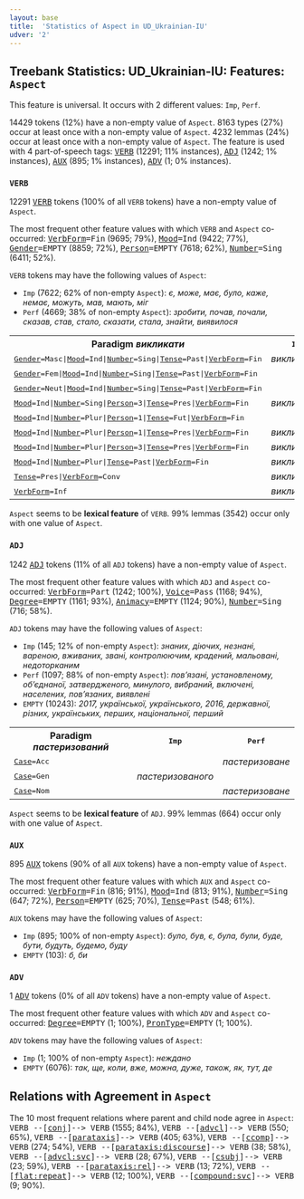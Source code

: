 ```yaml
---
layout: base
title:  'Statistics of Aspect in UD_Ukrainian-IU'
udver: '2'
---
```


## Treebank Statistics: UD_Ukrainian-IU: Features: `Aspect`

This feature is universal.
It occurs with 2 different values: `Imp`, `Perf`.

14429 tokens (12%) have a non-empty value of `Aspect`.
8163 types (27%) occur at least once with a non-empty value of `Aspect`.
4232 lemmas (24%) occur at least once with a non-empty value of `Aspect`.
The feature is used with 4 part-of-speech tags: <tt><a href="uk_iu-pos-VERB.html">VERB</a></tt> (12291; 11% instances), <tt><a href="uk_iu-pos-ADJ.html">ADJ</a></tt> (1242; 1% instances), <tt><a href="uk_iu-pos-AUX.html">AUX</a></tt> (895; 1% instances), <tt><a href="uk_iu-pos-ADV.html">ADV</a></tt> (1; 0% instances).

### `VERB`

12291 <tt><a href="uk_iu-pos-VERB.html">VERB</a></tt> tokens (100% of all `VERB` tokens) have a non-empty value of `Aspect`.

The most frequent other feature values with which `VERB` and `Aspect` co-occurred: <tt><a href="uk_iu-feat-VerbForm.html">VerbForm</a></tt><tt>=Fin</tt> (9695; 79%), <tt><a href="uk_iu-feat-Mood.html">Mood</a></tt><tt>=Ind</tt> (9422; 77%), <tt><a href="uk_iu-feat-Gender.html">Gender</a></tt><tt>=EMPTY</tt> (8859; 72%), <tt><a href="uk_iu-feat-Person.html">Person</a></tt><tt>=EMPTY</tt> (7618; 62%), <tt><a href="uk_iu-feat-Number.html">Number</a></tt><tt>=Sing</tt> (6411; 52%).

`VERB` tokens may have the following values of `Aspect`:

* `Imp` (7622; 62% of non-empty `Aspect`): <em>є, може, має, було, каже, немає, можуть, мав, мають, міг</em>
* `Perf` (4669; 38% of non-empty `Aspect`): <em>зробити, почав, почали, сказав, став, стало, сказати, стала, знайти, виявилося</em>

<table>
  <tr><th>Paradigm <i>викликати</i></th><th><tt>Imp</tt></th><th><tt>Perf</tt></th></tr>
  <tr><td><tt><tt><a href="uk_iu-feat-Gender.html">Gender</a></tt><tt>=Masc</tt>|<tt><a href="uk_iu-feat-Mood.html">Mood</a></tt><tt>=Ind</tt>|<tt><a href="uk_iu-feat-Number.html">Number</a></tt><tt>=Sing</tt>|<tt><a href="uk_iu-feat-Tense.html">Tense</a></tt><tt>=Past</tt>|<tt><a href="uk_iu-feat-VerbForm.html">VerbForm</a></tt><tt>=Fin</tt></tt></td><td><em>викликав</em></td><td></td></tr>
  <tr><td><tt><tt><a href="uk_iu-feat-Gender.html">Gender</a></tt><tt>=Fem</tt>|<tt><a href="uk_iu-feat-Mood.html">Mood</a></tt><tt>=Ind</tt>|<tt><a href="uk_iu-feat-Number.html">Number</a></tt><tt>=Sing</tt>|<tt><a href="uk_iu-feat-Tense.html">Tense</a></tt><tt>=Past</tt>|<tt><a href="uk_iu-feat-VerbForm.html">VerbForm</a></tt><tt>=Fin</tt></tt></td><td></td><td><em>викликала</em></td></tr>
  <tr><td><tt><tt><a href="uk_iu-feat-Gender.html">Gender</a></tt><tt>=Neut</tt>|<tt><a href="uk_iu-feat-Mood.html">Mood</a></tt><tt>=Ind</tt>|<tt><a href="uk_iu-feat-Number.html">Number</a></tt><tt>=Sing</tt>|<tt><a href="uk_iu-feat-Tense.html">Tense</a></tt><tt>=Past</tt>|<tt><a href="uk_iu-feat-VerbForm.html">VerbForm</a></tt><tt>=Fin</tt></tt></td><td></td><td><em>викликало</em></td></tr>
  <tr><td><tt><tt><a href="uk_iu-feat-Mood.html">Mood</a></tt><tt>=Ind</tt>|<tt><a href="uk_iu-feat-Number.html">Number</a></tt><tt>=Sing</tt>|<tt><a href="uk_iu-feat-Person.html">Person</a></tt><tt>=3</tt>|<tt><a href="uk_iu-feat-Tense.html">Tense</a></tt><tt>=Pres</tt>|<tt><a href="uk_iu-feat-VerbForm.html">VerbForm</a></tt><tt>=Fin</tt></tt></td><td><em>викликає</em></td><td></td></tr>
  <tr><td><tt><tt><a href="uk_iu-feat-Mood.html">Mood</a></tt><tt>=Ind</tt>|<tt><a href="uk_iu-feat-Number.html">Number</a></tt><tt>=Plur</tt>|<tt><a href="uk_iu-feat-Person.html">Person</a></tt><tt>=1</tt>|<tt><a href="uk_iu-feat-Tense.html">Tense</a></tt><tt>=Fut</tt>|<tt><a href="uk_iu-feat-VerbForm.html">VerbForm</a></tt><tt>=Fin</tt></tt></td><td></td><td><em>викличемо</em></td></tr>
  <tr><td><tt><tt><a href="uk_iu-feat-Mood.html">Mood</a></tt><tt>=Ind</tt>|<tt><a href="uk_iu-feat-Number.html">Number</a></tt><tt>=Plur</tt>|<tt><a href="uk_iu-feat-Person.html">Person</a></tt><tt>=1</tt>|<tt><a href="uk_iu-feat-Tense.html">Tense</a></tt><tt>=Pres</tt>|<tt><a href="uk_iu-feat-VerbForm.html">VerbForm</a></tt><tt>=Fin</tt></tt></td><td><em>викликаємо</em></td><td></td></tr>
  <tr><td><tt><tt><a href="uk_iu-feat-Mood.html">Mood</a></tt><tt>=Ind</tt>|<tt><a href="uk_iu-feat-Number.html">Number</a></tt><tt>=Plur</tt>|<tt><a href="uk_iu-feat-Person.html">Person</a></tt><tt>=3</tt>|<tt><a href="uk_iu-feat-Tense.html">Tense</a></tt><tt>=Pres</tt>|<tt><a href="uk_iu-feat-VerbForm.html">VerbForm</a></tt><tt>=Fin</tt></tt></td><td><em>викликають</em></td><td></td></tr>
  <tr><td><tt><tt><a href="uk_iu-feat-Mood.html">Mood</a></tt><tt>=Ind</tt>|<tt><a href="uk_iu-feat-Number.html">Number</a></tt><tt>=Plur</tt>|<tt><a href="uk_iu-feat-Tense.html">Tense</a></tt><tt>=Past</tt>|<tt><a href="uk_iu-feat-VerbForm.html">VerbForm</a></tt><tt>=Fin</tt></tt></td><td><em>викликали</em></td><td><em>викликали</em></td></tr>
  <tr><td><tt><tt><a href="uk_iu-feat-Tense.html">Tense</a></tt><tt>=Pres</tt>|<tt><a href="uk_iu-feat-VerbForm.html">VerbForm</a></tt><tt>=Conv</tt></tt></td><td><em>викликаючи</em></td><td></td></tr>
  <tr><td><tt><tt><a href="uk_iu-feat-VerbForm.html">VerbForm</a></tt><tt>=Inf</tt></tt></td><td><em>викликати</em></td><td><em>викликати</em></td></tr>
</table>

`Aspect` seems to be **lexical feature** of `VERB`. 99% lemmas (3542) occur only with one value of `Aspect`.

### `ADJ`

1242 <tt><a href="uk_iu-pos-ADJ.html">ADJ</a></tt> tokens (11% of all `ADJ` tokens) have a non-empty value of `Aspect`.

The most frequent other feature values with which `ADJ` and `Aspect` co-occurred: <tt><a href="uk_iu-feat-VerbForm.html">VerbForm</a></tt><tt>=Part</tt> (1242; 100%), <tt><a href="uk_iu-feat-Voice.html">Voice</a></tt><tt>=Pass</tt> (1168; 94%), <tt><a href="uk_iu-feat-Degree.html">Degree</a></tt><tt>=EMPTY</tt> (1161; 93%), <tt><a href="uk_iu-feat-Animacy.html">Animacy</a></tt><tt>=EMPTY</tt> (1124; 90%), <tt><a href="uk_iu-feat-Number.html">Number</a></tt><tt>=Sing</tt> (716; 58%).

`ADJ` tokens may have the following values of `Aspect`:

* `Imp` (145; 12% of non-empty `Aspect`): <em>знаних, діючих, незнані, вареною, вживаних, звані, контролюючим, крадений, мальовані, недоторканим</em>
* `Perf` (1097; 88% of non-empty `Aspect`): <em>пов’язані, установленому, об’єднаної, затвердженого, минулого, вибраний, включені, населених, пов’язаних, виявлені</em>
* `EMPTY` (10243): <em>2017, української, українського, 2016, державної, різних, українських, перших, національної, перший</em>

<table>
  <tr><th>Paradigm <i>пастеризований</i></th><th><tt>Imp</tt></th><th><tt>Perf</tt></th></tr>
  <tr><td><tt><tt><a href="uk_iu-feat-Case.html">Case</a></tt><tt>=Acc</tt></tt></td><td></td><td><em>пастеризоване</em></td></tr>
  <tr><td><tt><tt><a href="uk_iu-feat-Case.html">Case</a></tt><tt>=Gen</tt></tt></td><td><em>пастеризованого</em></td><td></td></tr>
  <tr><td><tt><tt><a href="uk_iu-feat-Case.html">Case</a></tt><tt>=Nom</tt></tt></td><td></td><td><em>пастеризоване</em></td></tr>
</table>

`Aspect` seems to be **lexical feature** of `ADJ`. 99% lemmas (664) occur only with one value of `Aspect`.

### `AUX`

895 <tt><a href="uk_iu-pos-AUX.html">AUX</a></tt> tokens (90% of all `AUX` tokens) have a non-empty value of `Aspect`.

The most frequent other feature values with which `AUX` and `Aspect` co-occurred: <tt><a href="uk_iu-feat-VerbForm.html">VerbForm</a></tt><tt>=Fin</tt> (816; 91%), <tt><a href="uk_iu-feat-Mood.html">Mood</a></tt><tt>=Ind</tt> (813; 91%), <tt><a href="uk_iu-feat-Number.html">Number</a></tt><tt>=Sing</tt> (647; 72%), <tt><a href="uk_iu-feat-Person.html">Person</a></tt><tt>=EMPTY</tt> (625; 70%), <tt><a href="uk_iu-feat-Tense.html">Tense</a></tt><tt>=Past</tt> (548; 61%).

`AUX` tokens may have the following values of `Aspect`:

* `Imp` (895; 100% of non-empty `Aspect`): <em>було, був, є, була, були, буде, бути, будуть, будемо, буду</em>
* `EMPTY` (103): <em>б, би</em>

### `ADV`

1 <tt><a href="uk_iu-pos-ADV.html">ADV</a></tt> tokens (0% of all `ADV` tokens) have a non-empty value of `Aspect`.

The most frequent other feature values with which `ADV` and `Aspect` co-occurred: <tt><a href="uk_iu-feat-Degree.html">Degree</a></tt><tt>=EMPTY</tt> (1; 100%), <tt><a href="uk_iu-feat-PronType.html">PronType</a></tt><tt>=EMPTY</tt> (1; 100%).

`ADV` tokens may have the following values of `Aspect`:

* `Imp` (1; 100% of non-empty `Aspect`): <em>неждано</em>
* `EMPTY` (6076): <em>так, ще, коли, вже, можна, дуже, також, як, тут, де</em>

## Relations with Agreement in `Aspect`

The 10 most frequent relations where parent and child node agree in `Aspect`:
<tt>VERB --[<tt><a href="uk_iu-dep-conj.html">conj</a></tt>]--> VERB</tt> (1555; 84%),
<tt>VERB --[<tt><a href="uk_iu-dep-advcl.html">advcl</a></tt>]--> VERB</tt> (550; 65%),
<tt>VERB --[<tt><a href="uk_iu-dep-parataxis.html">parataxis</a></tt>]--> VERB</tt> (405; 63%),
<tt>VERB --[<tt><a href="uk_iu-dep-ccomp.html">ccomp</a></tt>]--> VERB</tt> (274; 54%),
<tt>VERB --[<tt><a href="uk_iu-dep-parataxis-discourse.html">parataxis:discourse</a></tt>]--> VERB</tt> (38; 58%),
<tt>VERB --[<tt><a href="uk_iu-dep-advcl-svc.html">advcl:svc</a></tt>]--> VERB</tt> (28; 67%),
<tt>VERB --[<tt><a href="uk_iu-dep-csubj.html">csubj</a></tt>]--> VERB</tt> (23; 59%),
<tt>VERB --[<tt><a href="uk_iu-dep-parataxis-rel.html">parataxis:rel</a></tt>]--> VERB</tt> (13; 72%),
<tt>VERB --[<tt><a href="uk_iu-dep-flat-repeat.html">flat:repeat</a></tt>]--> VERB</tt> (12; 100%),
<tt>VERB --[<tt><a href="uk_iu-dep-compound-svc.html">compound:svc</a></tt>]--> VERB</tt> (9; 90%).

